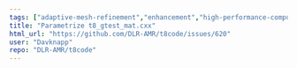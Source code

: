 ```yaml
---
tags: ["adaptive-mesh-refinement","enhancement","high-performance-computing","hpc","mesh","modeling","mpi","parallel","parallel-computing","simulation","tests"]
title: "Parametrize t8_gtest_mat.cxx"
html_url: "https://github.com/DLR-AMR/t8code/issues/620"
user: "Davknapp"
repo: "DLR-AMR/t8code"
---
```


